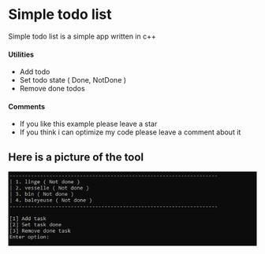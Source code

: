 # Simple todo list

Simple todo list is a simple app written in c++
#### Utilities
* Add todo
* Set todo state ( Done, NotDone )
* Remove done todos

#### Comments
* If you like this example please leave a star
* If you think i can optimize my code please leave a comment about it

## Here is a picture of the tool

![tool](https://github.com/Slayy257/SimpleTodolist/blob/master/docs/tool.png?raw=true)
